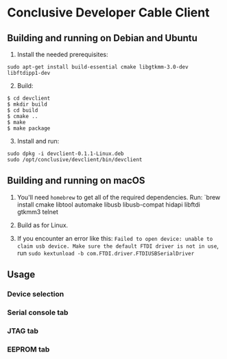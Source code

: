 # Conclusive Developer Cable Client

## Building and running on Debian and Ubuntu

1. Install the needed prerequisites:

```
sudo apt-get install build-essential cmake libgtkmm-3.0-dev libftdipp1-dev
```

2. Build:

```
$ cd devclient
$ mkdir build
$ cd build
$ cmake ..
$ make
$ make package
```

3. Install and run:

```
sudo dpkg -i devclient-0.1.1-Linux.deb
sudo /opt/conclusive/devclient/bin/devclient
```

## Building and running on macOS

1. You'll need `homebrew` to get all of the required dependencies. Run: `brew install cmake libtool automake libusb libusb-compat hidapi libftdi gtkmm3 telnet

2. Build as for Linux.

3. If you encounter an error like this: `Failed to open device: unable to claim usb device. Make sure the default FTDI driver is not in use`, run `sudo kextunload -b com.FTDI.driver.FTDIUSBSerialDriver`

## Usage

### Device selection

### Serial console tab

### JTAG tab

### EEPROM tab
